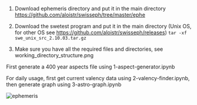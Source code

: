 1. Download ephemeris directory and put it in the main directory
   https://github.com/aloistr/swisseph/tree/master/ephe
  
2. Download the swetest program and put it in the main directory (Unix OS, for other OS see https://github.com/aloistr/swisseph/releases)
   ``` tar -xf swe_unix_src_2.10.03.tar.gz ```

3. Make sure you have all the required files and directories, see working_directory_structure.png

First generate a 400 year aspects file using 1-aspect-generator.ipynb

For daily usage, first get current valency data using 2-valency-finder.ipynb, then generate graph using 3-astro-graph.ipynb

![ephemeris](https://github.com/NQevxvEtg/astro-graph/blob/main/image/BTCUSD%202024-01-01%20to%202024-06-01.png)
